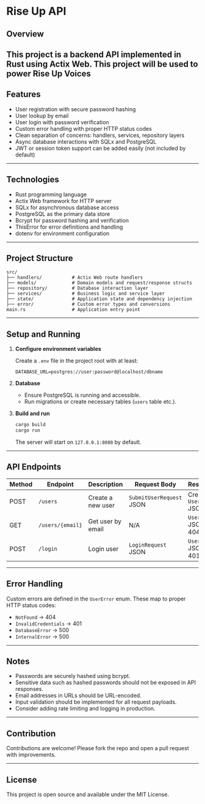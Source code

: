 # Rise Up API

## Overview

This project is a backend API implemented in Rust using Actix Web. This project will be used to power Rise Up Voices
---

## Features

- User registration with secure password hashing
- User lookup by email
- User login with password verification
- Custom error handling with proper HTTP status codes
- Clean separation of concerns: handlers, services, repository layers
- Async database interactions with SQLx and PostgreSQL
- JWT or session token support can be added easily (not included by default)

---

## Technologies

- Rust programming language
- Actix Web framework for HTTP server
- SQLx for asynchronous database access
- PostgreSQL as the primary data store
- Bcrypt for password hashing and verification
- ThisError for error definitions and handling
- dotenv for environment configuration

---

## Project Structure

```
src/
├── handlers/           # Actix Web route handlers
├── models/             # Domain models and request/response structs
├── repository/         # Database interaction layer
├── services/           # Business logic and service layer
├── state/              # Application state and dependency injection
├── error/              # Custom error types and conversions
main.rs                 # Application entry point
```

---

## Setup and Running

1. **Configure environment variables**

   Create a `.env` file in the project root with at least:

   ```
   DATABASE_URL=postgres://user:password@localhost/dbname
   ```

2. **Database**

    - Ensure PostgreSQL is running and accessible.
    - Run migrations or create necessary tables (`users` table etc.).

3. **Build and run**

   ```bash
   cargo build
   cargo run
   ```

   The server will start on `127.0.0.1:8080` by default.

---

## API Endpoints

| Method | Endpoint        | Description               | Request Body                 | Response             |
|--------|-----------------|---------------------------|------------------------------|----------------------|
| POST   | `/users`        | Create a new user          | `SubmitUserRequest` JSON      | Created `User` JSON  |
| GET    | `/users/{email}`| Get user by email          | N/A                          | `User` JSON or 404   |
| POST   | `/login`        | Login user                | `LoginRequest` JSON           | `User` JSON or 401   |

---

## Error Handling

Custom errors are defined in the `UserError` enum. These map to proper HTTP status codes:

- `NotFound` → 404
- `InvalidCredentials` → 401
- `DatabaseError` → 500
- `InternalError` → 500

---

## Notes

- Passwords are securely hashed using bcrypt.
- Sensitive data such as hashed passwords should not be exposed in API responses.
- Email addresses in URLs should be URL-encoded.
- Input validation should be implemented for all request payloads.
- Consider adding rate limiting and logging in production.

---

## Contribution

Contributions are welcome! Please fork the repo and open a pull request with improvements.

---

## License

This project is open source and available under the MIT License.
